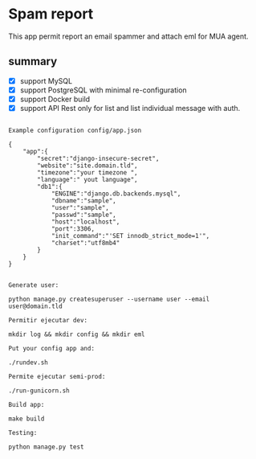 Spam report
===========

This app permit report an email spammer and attach eml for MUA agent.

## summary

- [x] support MySQL
- [x] support PostgreSQL with minimal re-configuration
- [x] support Docker build
- [x] support API Rest only for list and list individual message with auth.
  
```

Example configuration config/app.json

{
    "app":{
        "secret":"django-insecure-secret",
        "website":"site.domain.tld",
        "timezone":"your timezone ",
        "language":" yout language",
        "db1":{
            "ENGINE":"django.db.backends.mysql",
            "dbname":"sample",
            "user":"sample",
            "passwd":"sample",
            "host":"localhost",
            "port":3306,
            "init_command":"'SET innodb_strict_mode=1'",
            "charset":"utf8mb4"
        }
    }
}


Generate user:

python manage.py createsuperuser --username user --email user@domain.tld

Permitir ejecutar dev:

mkdir log && mkdir config && mkdir eml

Put your config app and:

./rundev.sh

Permite ejecutar semi-prod:

./run-gunicorn.sh

Build app:

make build

Testing:

python manage.py test

```